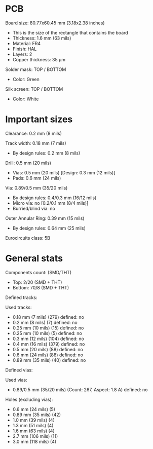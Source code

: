 # PCB

Board size: 80.77x60.45 mm (3.18x2.38 inches)

- This is the size of the rectangle that contains the board
- Thickness: 1.6 mm (63 mils)
- Material: FR4
- Finish: HAL
- Layers: 2
- Copper thickness: 35 µm

Solder mask: TOP / BOTTOM

- Color: Green

Silk screen: TOP / BOTTOM

- Color: White


# Important sizes

Clearance: 0.2 mm (8 mils)

Track width: 0.18 mm (7 mils)

- By design rules: 0.2 mm (8 mils)

Drill: 0.5 mm (20 mils)

- Vias: 0.5 mm (20 mils) [Design: 0.3 mm (12 mils)]
- Pads: 0.6 mm (24 mils)

Via: 0.89/0.5 mm (35/20 mils)

- By design rules: 0.4/0.3 mm (16/12 mils)
- Micro via: no [0.2/0.1 mm (8/4 mils)]
- Burried/blind via: no

Outer Annular Ring: 0.39 mm (15 mils)

- By design rules: 0.64 mm (25 mils)

Eurocircuits class: 5B


# General stats

Components count: (SMD/THT)

- Top: 2/20 (SMD + THT)
- Bottom: 70/8 (SMD + THT)

Defined tracks:


Used tracks:

- 0.18 mm (7 mils) (279) defined: no
- 0.2 mm (8 mils) (7) defined: no
- 0.25 mm (10 mils) (15) defined: no
- 0.25 mm (10 mils) (5) defined: no
- 0.3 mm (12 mils) (104) defined: no
- 0.4 mm (16 mils) (379) defined: no
- 0.5 mm (20 mils) (88) defined: no
- 0.6 mm (24 mils) (88) defined: no
- 0.89 mm (35 mils) (40) defined: no

Defined vias:


Used vias:

- 0.89/0.5 mm (35/20 mils) (Count: 267, Aspect: 1.8 A) defined: no

Holes (excluding vias):

- 0.6 mm (24 mils) (5)
- 0.89 mm (35 mils) (42)
- 1.0 mm (39 mils) (4)
- 1.3 mm (51 mils) (4)
- 1.6 mm (63 mils) (4)
- 2.7 mm (106 mils) (11)
- 3.0 mm (118 mils) (4)




